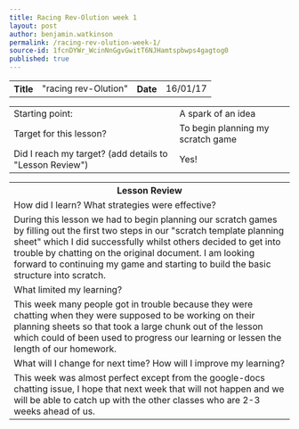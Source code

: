 ```yaml
---
title: Racing Rev-Olution week 1
layout: post
author: benjamin.watkinson
permalink: /racing-rev-olution-week-1/
source-id: 1fcnDYWr_WcinNnGgvGwitT6NJHamtspbwps4gagtog0
published: true
---
```

	

<table>
  <tr>
    <th>Title</th>
    <td>"racing rev-Olution" </td>
    <th>Date</th>
    <td>16/01/17</td>
  </tr>
</table>


<table>
  <tr>
    <td>Starting point:</td>
    <td>A spark of an idea</td>
  </tr>
  <tr>
    <td>Target for this lesson?</td>
    <td>To begin planning my scratch game </td>
  </tr>
  <tr>
    <td>Did I reach my target? 
(add details to "Lesson Review")</td>
    <td>Yes!</td>
  </tr>
</table>


<table>
  <tr>
    <th>Lesson Review</th>
  </tr>
  <tr>
    <td>How did I learn? What strategies were effective? </td>
  </tr>
  <tr>
    <td>During this lesson we had to begin planning our scratch games by filling out the first two steps in our "scratch template planning sheet" which I did successfully whilst others decided to get into trouble by chatting on the original document. I am looking forward to continuing my game and starting to build the basic structure into scratch.</td>
  </tr>
  <tr>
    <td>What limited my learning? </td>
  </tr>
  <tr>
    <td>This week many people got in trouble because they were chatting when they were supposed to be working on their planning sheets so that took a large chunk out of the lesson which could of been used to progress our learning or lessen the length of our homework.


</td>
  </tr>
  <tr>
    <td>What will I change for next time? How will I improve my learning?</td>
  </tr>
  <tr>
    <td>This week was almost perfect except from the google-docs chatting issue, I hope that next week that will not happen and we will be able to catch up with the other classes who are 2-3 weeks ahead of us.</td>
  </tr>
</table>


